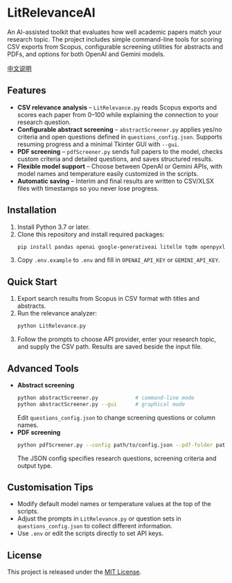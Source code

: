 # LitRelevanceAI

An AI-assisted toolkit that evaluates how well academic papers match your research topic. The project includes simple command-line tools for scoring CSV exports from Scopus, configurable screening utilities for abstracts and PDFs, and options for both OpenAI and Gemini models.

[中文说明](Chinese_README.md)

## Features

- **CSV relevance analysis** – `LitRelevance.py` reads Scopus exports and scores each paper from 0–100 while explaining the connection to your research question.
- **Configurable abstract screening** – `abstractScreener.py` applies yes/no criteria and open questions defined in `questions_config.json`. Supports resuming progress and a minimal Tkinter GUI with `--gui`.
- **PDF screening** – `pdfScreener.py` sends full papers to the model, checks custom criteria and detailed questions, and saves structured results.
- **Flexible model support** – Choose between OpenAI or Gemini APIs, with model names and temperature easily customized in the scripts.
- **Automatic saving** – Interim and final results are written to CSV/XLSX files with timestamps so you never lose progress.

## Installation

1. Install Python 3.7 or later.
2. Clone this repository and install required packages:
   ```bash
   pip install pandas openai google-generativeai litellm tqdm openpyxl
   ```
3. Copy `.env.example` to `.env` and fill in `OPENAI_API_KEY` or `GEMINI_API_KEY`.

## Quick Start

1. Export search results from Scopus in CSV format with titles and abstracts.
2. Run the relevance analyzer:
   ```bash
   python LitRelevance.py
   ```
3. Follow the prompts to choose API provider, enter your research topic, and supply the CSV path. Results are saved beside the input file.

## Advanced Tools

- **Abstract screening**
  ```bash
  python abstractScreener.py            # command-line mode
  python abstractScreener.py --gui      # graphical mode
  ```
  Edit `questions_config.json` to change screening questions or column names.
- **PDF screening**
  ```bash
  python pdfScreener.py --config path/to/config.json --pdf-folder path/to/pdfs
  ```
  The JSON config specifies research questions, screening criteria and output type.

## Customisation Tips

- Modify default model names or temperature values at the top of the scripts.
- Adjust the prompts in `LitRelevance.py` or question sets in `questions_config.json` to collect different information.
- Use `.env` or edit the scripts directly to set API keys.

## License

This project is released under the [MIT License](LICENSE).
